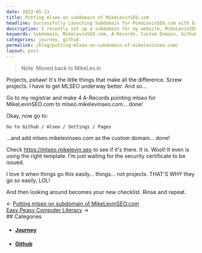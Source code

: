 ```yaml
---
date: 2022-05-21
title: Putting mlseo on subdomain of MikeLevinSEO.com
headline: Successfully Launching Subdomain for MikeLevinSEO.com with Ease!
description: I recently set up a subdomain for my website, MikeLevinSEO.com, and was thrilled to see that everything went smoothly. I love it when things are this easy, and I'm always looking for new challenges. Check out my blog post to learn more about my journey and how I set up the subdomain.
keywords: Subdomain, MikeLevinSEO.com, A-Records, Custom Domain, Github, Website, Challenges, Journey, Setup, Easily, Tasks
categories: journey, github
permalink: /blog/putting-mlseo-on-subdomain-of-mikelevinseo-com/
layout: post
---
```



> Note: Moved back to MikeLev.in

Projects, pshaw! It's the little things that make all the difference. Screw
projects. I have to get MLSEO underway better. And so...

Go to my registrar and make 4 A-Records pointing mlseo for MikeLevinSEO.com to
mlseo.mikelevinseo.com... done!

Okay, now go to:

    Go to Github / mlseo / Settings / Pages

...and add mlseo.mikelevinseo.com as the custom domain... done!

Check https://mlseo.mikelevin.seo to see if it's there. It is. Woot! It even is
using the right template. I'm just waiting for the security certificate to be
issued.

I love it when things go this easily... things... not projects. THAT'S WHY they
go so easily, LOL!

And then looking around becomes your new checklist. Rinse and repeat.

<div class="post-nav"><div class="post-nav-prev"><span class="arrow">&larr;&nbsp;</span><a href="/blog/putting-mlseo-on-subdomain-of-mikelevinseo-com">Putting mlseo on subdomain of MikeLevinSEO.com</a></div><div class="post-nav-next"><a href="/blog/easy-peasy-computer-literacy">Easy Peasy Computer Literacy</a><span class="arrow">&nbsp;&rarr;</span></div></div>
## Categories

<ul>
<li><h4><a href='/journey/'>Journey</a></h4></li>
<li><h4><a href='/github/'>Github</a></h4></li></ul>